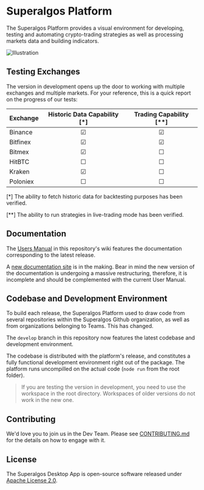 # Superalgos Platform

The Superalgos Platform provides a visual environment for developing, testing and automating crypto-trading strategies as well as processing markets data and building indicators.

![Illustration](https://user-images.githubusercontent.com/13994516/63528460-4550ae80-c503-11e9-8db6-22995e0b9c16.gif)

## Testing Exchanges

The version in development opens up the door to working with multiple exchanges and multiple markets. For your reference, this is a quick report on the progress of our tests:

| Exchange | Historic Data Capability [*] | Trading Capability [**] |
| :--- | :---: | :---: | 
| Binance | &#x2611; | &#x2611; |
| Bitfinex | &#x2611; | &#x2611; |
| Bitmex | &#x2611; | &#x2610; |
| HitBTC | &#x2610; | &#x2610; |
| Kraken | &#x2611; | &#x2610; |
| Poloniex | &#x2610; | &#x2610; |

[*] The ability to fetch historic data for backtesting purposes has been verified.

[**] The ability to run strategies in live-trading mode has been verified.

## Documentation

The [Users Manual](https://github.com/Superalgos/Platform/wiki) in this repository's wiki features the documentation corresponding to the latest release.

A [new documentation site](https://superalgos.github.io/Documentation/) is in the making. Bear in mind the new version of the documentation is undergoing a massive restructuring, therefore, it is incomplete and should be complemented with the current User Manual.

## Codebase and Development Environment

To build each release, the Superalgos Platform used to draw code from several repositories within the Superalgos Github organization, as well as from organizations belonging to Teams. This has changed.

The ```develop``` branch in this repository now features the latest codebase and development environment.  

The codebase is distributed with the platform's release, and constitutes a fully functional development environment right out of the package. The platform runs uncompilled on the actual code (```node run``` from the root folder).

> If you are testing the version in development, you need to use the workspace in the root directory. Workspaces of older versions do not work in the new one.

## Contributing

We'd love you to join us in the Dev Team. Please see [CONTRIBUTING.md](CONTRIBUTING.md) for the details on how to engage with it.

## License

The Superalgos Desktop App is open-source software released under [Apache License 2.0](LICENSE).
